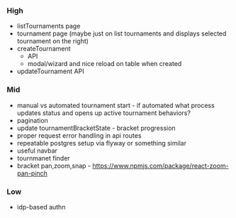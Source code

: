 ### High

- listTournaments page
- tournament page (maybe just on list tournaments and displays selected tournament on the right)
- createTournament
  - API
  - modal/wizard and nice reload on table when created
- updateTournament API

### Mid

- manual vs automated tournament start - if automated what process updates status and opens up active tournament behaviors?
- pagination
- update tournamentBracketState - bracket progression
- proper request error handling in api routes
- repeatable postgres setup via flyway or something similar
- useful navbar
- tournmanet finder
- bracket pan,zoom,snap - https://www.npmjs.com/package/react-zoom-pan-pinch

### Low

- idp-based authn
